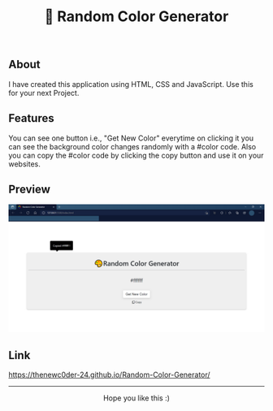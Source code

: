<h1 align="center" font-size="50px">🎨 Random Color Generator</h1>
<br>

## About
I have created this application using HTML, CSS and JavaScript. Use this for your next Project.

## Features
You can see one button i.e., "Get New Color" everytime on clicking it you can see the background color changes randomly with a #color code. Also you can copy the #color code 
by clicking the copy button and use it on your websites.

## Preview
![image](https://github.com/TheNewC0der-24/Random-Color-Generator/blob/master/Preview.png)

## Link 
https://thenewc0der-24.github.io/Random-Color-Generator/

---
<p align="center">Hope you like this :)</p>
